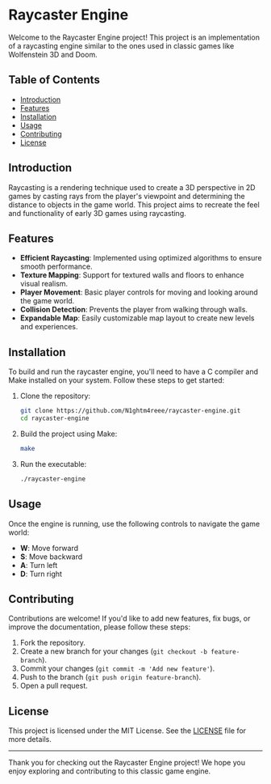 # Raycaster Engine

Welcome to the Raycaster Engine project! This project is an implementation of a raycasting engine similar to the ones used in classic games like Wolfenstein 3D and Doom.

## Table of Contents
- [Introduction](#introduction)
- [Features](#features)
- [Installation](#installation)
- [Usage](#usage)
- [Contributing](#contributing)
- [License](#license)

## Introduction

Raycasting is a rendering technique used to create a 3D perspective in 2D games by casting rays from the player's viewpoint and determining the distance to objects in the game world. This project aims to recreate the feel and functionality of early 3D games using raycasting.

## Features

- **Efficient Raycasting**: Implemented using optimized algorithms to ensure smooth performance.
- **Texture Mapping**: Support for textured walls and floors to enhance visual realism.
- **Player Movement**: Basic player controls for moving and looking around the game world.
- **Collision Detection**: Prevents the player from walking through walls.
- **Expandable Map**: Easily customizable map layout to create new levels and experiences.

## Installation

To build and run the raycaster engine, you'll need to have a C compiler and Make installed on your system. Follow these steps to get started:

1. Clone the repository:
    ```sh
    git clone https://github.com/N1ghtm4reee/raycaster-engine.git
    cd raycaster-engine
    ```

2. Build the project using Make:
    ```sh
    make
    ```

3. Run the executable:
    ```sh
    ./raycaster-engine
    ```

## Usage

Once the engine is running, use the following controls to navigate the game world:

- **W**: Move forward
- **S**: Move backward
- **A**: Turn left
- **D**: Turn right

## Contributing

Contributions are welcome! If you'd like to add new features, fix bugs, or improve the documentation, please follow these steps:

1. Fork the repository.
2. Create a new branch for your changes (`git checkout -b feature-branch`).
3. Commit your changes (`git commit -m 'Add new feature'`).
4. Push to the branch (`git push origin feature-branch`).
5. Open a pull request.

## License

This project is licensed under the MIT License. See the [LICENSE](LICENSE) file for more details.

---

Thank you for checking out the Raycaster Engine project! We hope you enjoy exploring and contributing to this classic game engine.
